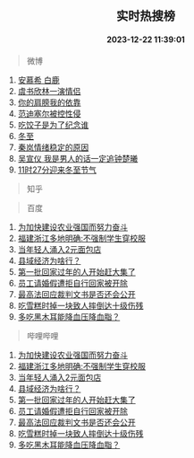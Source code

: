 <div align="center"><h2>实时热搜榜</h2><h4>2023-12-22 11:39:01</h4></div>

> 微博  

1. [安慕希 白鹿](https://s.weibo.com/weibo?q=%E5%AE%89%E6%85%95%E5%B8%8C%20%E7%99%BD%E9%B9%BF&t=31&band_rank=1&Refer=top)<br />
2. [虞书欣林一演情侣](https://s.weibo.com/weibo?q=%23%E8%99%9E%E4%B9%A6%E6%AC%A3%E6%9E%97%E4%B8%80%E6%BC%94%E6%83%85%E4%BE%A3%23&t=31&band_rank=2&Refer=top)<br />
3. [你的肩膀我的依靠](https://s.weibo.com/weibo?q=%23%E4%BD%A0%E7%9A%84%E8%82%A9%E8%86%80%E6%88%91%E7%9A%84%E4%BE%9D%E9%9D%A0%23&t=31&band_rank=3&Refer=top)<br />
4. [范迪塞尔被控性侵](https://s.weibo.com/weibo?q=%23%E8%8C%83%E8%BF%AA%E5%A1%9E%E5%B0%94%E8%A2%AB%E6%8E%A7%E6%80%A7%E4%BE%B5%23&t=31&band_rank=4&Refer=top)<br />
5. [吃饺子是为了纪念谁](https://s.weibo.com/weibo?q=%23%E5%90%83%E9%A5%BA%E5%AD%90%E6%98%AF%E4%B8%BA%E4%BA%86%E7%BA%AA%E5%BF%B5%E8%B0%81%23&t=31&band_rank=5&Refer=top)<br />
6. [冬至](https://s.weibo.com/weibo?q=%E5%86%AC%E8%87%B3&t=31&band_rank=6&Refer=top)<br />
7. [秦岚情绪稳定的原因](https://s.weibo.com/weibo?q=%E7%A7%A6%E5%B2%9A%E6%83%85%E7%BB%AA%E7%A8%B3%E5%AE%9A%E7%9A%84%E5%8E%9F%E5%9B%A0&t=31&band_rank=7&Refer=top)<br />
8. [吴宣仪 我是男人的话一定追钟楚曦](https://s.weibo.com/weibo?q=%E5%90%B4%E5%AE%A3%E4%BB%AA%20%E6%88%91%E6%98%AF%E7%94%B7%E4%BA%BA%E7%9A%84%E8%AF%9D%E4%B8%80%E5%AE%9A%E8%BF%BD%E9%92%9F%E6%A5%9A%E6%9B%A6&t=31&band_rank=8&Refer=top)<br />
9. [11时27分迎来冬至节气](https://s.weibo.com/weibo?q=%2311%E6%97%B627%E5%88%86%E8%BF%8E%E6%9D%A5%E5%86%AC%E8%87%B3%E8%8A%82%E6%B0%94%23&t=31&band_rank=9&Refer=top)<br />

> 知乎  


> 百度  

1. [为加快建设农业强国而努力奋斗](https://www.baidu.com/s?wd=%E4%B8%BA%E5%8A%A0%E5%BF%AB%E5%BB%BA%E8%AE%BE%E5%86%9C%E4%B8%9A%E5%BC%BA%E5%9B%BD%E8%80%8C%E5%8A%AA%E5%8A%9B%E5%A5%8B%E6%96%97&sa=fyb_news&rsv_dl=fyb_news)<br />
2. [福建浙江多地明确:不强制学生穿校服](https://www.baidu.com/s?wd=%E7%A6%8F%E5%BB%BA%E6%B5%99%E6%B1%9F%E5%A4%9A%E5%9C%B0%E6%98%8E%E7%A1%AE%3A%E4%B8%8D%E5%BC%BA%E5%88%B6%E5%AD%A6%E7%94%9F%E7%A9%BF%E6%A0%A1%E6%9C%8D&sa=fyb_news&rsv_dl=fyb_news)<br />
3. [当年轻人涌入2元面包店](https://www.baidu.com/s?wd=%E5%BD%93%E5%B9%B4%E8%BD%BB%E4%BA%BA%E6%B6%8C%E5%85%A52%E5%85%83%E9%9D%A2%E5%8C%85%E5%BA%97&sa=fyb_news&rsv_dl=fyb_news)<br />
4. [县域经济为啥行？](https://www.baidu.com/s?wd=%E5%8E%BF%E5%9F%9F%E7%BB%8F%E6%B5%8E%E4%B8%BA%E5%95%A5%E8%A1%8C%EF%BC%9F&sa=fyb_news&rsv_dl=fyb_news)<br />
5. [第一批回家过年的人开始赶大集了](https://www.baidu.com/s?wd=%E7%AC%AC%E4%B8%80%E6%89%B9%E5%9B%9E%E5%AE%B6%E8%BF%87%E5%B9%B4%E7%9A%84%E4%BA%BA%E5%BC%80%E5%A7%8B%E8%B5%B6%E5%A4%A7%E9%9B%86%E4%BA%86&sa=fyb_news&rsv_dl=fyb_news)<br />
6. [员工请婚假遭拒自行回家被开除](https://www.baidu.com/s?wd=%E5%91%98%E5%B7%A5%E8%AF%B7%E5%A9%9A%E5%81%87%E9%81%AD%E6%8B%92%E8%87%AA%E8%A1%8C%E5%9B%9E%E5%AE%B6%E8%A2%AB%E5%BC%80%E9%99%A4&sa=fyb_news&rsv_dl=fyb_news)<br />
7. [最高法回应裁判文书是否还会公开](https://www.baidu.com/s?wd=%E6%9C%80%E9%AB%98%E6%B3%95%E5%9B%9E%E5%BA%94%E8%A3%81%E5%88%A4%E6%96%87%E4%B9%A6%E6%98%AF%E5%90%A6%E8%BF%98%E4%BC%9A%E5%85%AC%E5%BC%80&sa=fyb_news&rsv_dl=fyb_news)<br />
8. [吃雪糕时掉一块致人摔倒达十级伤残](https://www.baidu.com/s?wd=%E5%90%83%E9%9B%AA%E7%B3%95%E6%97%B6%E6%8E%89%E4%B8%80%E5%9D%97%E8%87%B4%E4%BA%BA%E6%91%94%E5%80%92%E8%BE%BE%E5%8D%81%E7%BA%A7%E4%BC%A4%E6%AE%8B&sa=fyb_news&rsv_dl=fyb_news)<br />
9. [多吃黑木耳能降血压降血脂？](https://www.baidu.com/s?wd=%E5%A4%9A%E5%90%83%E9%BB%91%E6%9C%A8%E8%80%B3%E8%83%BD%E9%99%8D%E8%A1%80%E5%8E%8B%E9%99%8D%E8%A1%80%E8%84%82%EF%BC%9F&sa=fyb_news&rsv_dl=fyb_news)<br />

> 哔哩哔哩  

1. [为加快建设农业强国而努力奋斗](https://www.baidu.com/s?wd=%E4%B8%BA%E5%8A%A0%E5%BF%AB%E5%BB%BA%E8%AE%BE%E5%86%9C%E4%B8%9A%E5%BC%BA%E5%9B%BD%E8%80%8C%E5%8A%AA%E5%8A%9B%E5%A5%8B%E6%96%97&sa=fyb_news&rsv_dl=fyb_news)<br />
2. [福建浙江多地明确:不强制学生穿校服](https://www.baidu.com/s?wd=%E7%A6%8F%E5%BB%BA%E6%B5%99%E6%B1%9F%E5%A4%9A%E5%9C%B0%E6%98%8E%E7%A1%AE%3A%E4%B8%8D%E5%BC%BA%E5%88%B6%E5%AD%A6%E7%94%9F%E7%A9%BF%E6%A0%A1%E6%9C%8D&sa=fyb_news&rsv_dl=fyb_news)<br />
3. [当年轻人涌入2元面包店](https://www.baidu.com/s?wd=%E5%BD%93%E5%B9%B4%E8%BD%BB%E4%BA%BA%E6%B6%8C%E5%85%A52%E5%85%83%E9%9D%A2%E5%8C%85%E5%BA%97&sa=fyb_news&rsv_dl=fyb_news)<br />
4. [县域经济为啥行？](https://www.baidu.com/s?wd=%E5%8E%BF%E5%9F%9F%E7%BB%8F%E6%B5%8E%E4%B8%BA%E5%95%A5%E8%A1%8C%EF%BC%9F&sa=fyb_news&rsv_dl=fyb_news)<br />
5. [第一批回家过年的人开始赶大集了](https://www.baidu.com/s?wd=%E7%AC%AC%E4%B8%80%E6%89%B9%E5%9B%9E%E5%AE%B6%E8%BF%87%E5%B9%B4%E7%9A%84%E4%BA%BA%E5%BC%80%E5%A7%8B%E8%B5%B6%E5%A4%A7%E9%9B%86%E4%BA%86&sa=fyb_news&rsv_dl=fyb_news)<br />
6. [员工请婚假遭拒自行回家被开除](https://www.baidu.com/s?wd=%E5%91%98%E5%B7%A5%E8%AF%B7%E5%A9%9A%E5%81%87%E9%81%AD%E6%8B%92%E8%87%AA%E8%A1%8C%E5%9B%9E%E5%AE%B6%E8%A2%AB%E5%BC%80%E9%99%A4&sa=fyb_news&rsv_dl=fyb_news)<br />
7. [最高法回应裁判文书是否还会公开](https://www.baidu.com/s?wd=%E6%9C%80%E9%AB%98%E6%B3%95%E5%9B%9E%E5%BA%94%E8%A3%81%E5%88%A4%E6%96%87%E4%B9%A6%E6%98%AF%E5%90%A6%E8%BF%98%E4%BC%9A%E5%85%AC%E5%BC%80&sa=fyb_news&rsv_dl=fyb_news)<br />
8. [吃雪糕时掉一块致人摔倒达十级伤残](https://www.baidu.com/s?wd=%E5%90%83%E9%9B%AA%E7%B3%95%E6%97%B6%E6%8E%89%E4%B8%80%E5%9D%97%E8%87%B4%E4%BA%BA%E6%91%94%E5%80%92%E8%BE%BE%E5%8D%81%E7%BA%A7%E4%BC%A4%E6%AE%8B&sa=fyb_news&rsv_dl=fyb_news)<br />
9. [多吃黑木耳能降血压降血脂？](https://www.baidu.com/s?wd=%E5%A4%9A%E5%90%83%E9%BB%91%E6%9C%A8%E8%80%B3%E8%83%BD%E9%99%8D%E8%A1%80%E5%8E%8B%E9%99%8D%E8%A1%80%E8%84%82%EF%BC%9F&sa=fyb_news&rsv_dl=fyb_news)<br />
